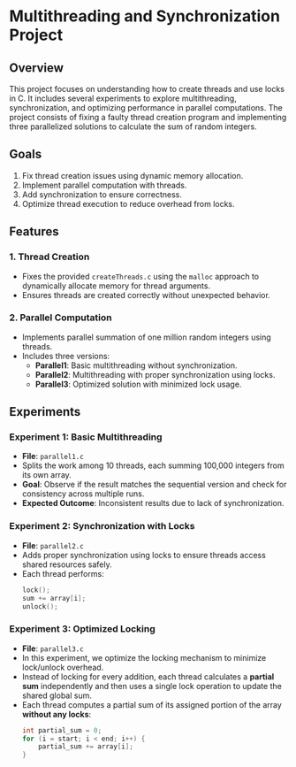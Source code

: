 # Multithreading and Synchronization Project

## Overview

This project focuses on understanding how to create threads and use locks in C. It includes several experiments to explore multithreading, synchronization, and optimizing performance in parallel computations. The project consists of fixing a faulty thread creation program and implementing three parallelized solutions to calculate the sum of random integers.

## Goals

1. Fix thread creation issues using dynamic memory allocation.
2. Implement parallel computation with threads.
3. Add synchronization to ensure correctness.
4. Optimize thread execution to reduce overhead from locks.

## Features

### 1. **Thread Creation**
- Fixes the provided `createThreads.c` using the `malloc` approach to dynamically allocate memory for thread arguments.
- Ensures threads are created correctly without unexpected behavior.

### 2. **Parallel Computation**
- Implements parallel summation of one million random integers using threads.
- Includes three versions:
  - **Parallel1**: Basic multithreading without synchronization.
  - **Parallel2**: Multithreading with proper synchronization using locks.
  - **Parallel3**: Optimized solution with minimized lock usage.

## Experiments

### **Experiment 1: Basic Multithreading**
- **File**: `parallel1.c`
- Splits the work among 10 threads, each summing 100,000 integers from its own array.
- **Goal**: Observe if the result matches the sequential version and check for consistency across multiple runs.
- **Expected Outcome**: Inconsistent results due to lack of synchronization.

### **Experiment 2: Synchronization with Locks**
- **File**: `parallel2.c`
- Adds proper synchronization using locks to ensure threads access shared resources safely.
- Each thread performs:
  ```c
  lock();
  sum += array[i];
  unlock();

### Experiment 3: Optimized Locking

- **File**: `parallel3.c`
- In this experiment, we optimize the locking mechanism to minimize lock/unlock overhead.
- Instead of locking for every addition, each thread calculates a **partial sum** independently and    then uses a single lock operation to update the shared global sum.
- Each thread computes a partial sum of its assigned portion of the array **without any locks**:
   ```c
   int partial_sum = 0;
   for (i = start; i < end; i++) {
       partial_sum += array[i];
   }


